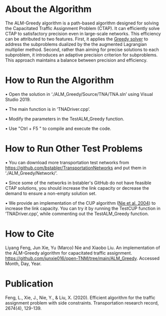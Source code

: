 # About the Algorithm

The ALM-Greedy algorithm is a path-based algorithm designed for solving the Capacitated Traffic Assignment Problem (CTAP). 
It can efficiently solve CTAP to satisfactory precision even in large-scale networks. 
This efficiency can be attributed to two features. 
First, it applies the [Greedy solver](https://github.com/junxie016/open-TNM/tree/main/Greedy) to address the subproblems dualized by the the augmented Lagrangian multiplier method.
Second, rather than aiming for precise solutions to each subproblem, it introduces an adaptive precision criterion for subproblems. 
This approach maintains a balance between precision and efficiency.

# How to Run the Algorithm
• Open the solution in ‘./ALM_Greedy/Source/TNA/TNA.sln’ using Visual Studio 2019.

• The main function is in ‘TNADriver.cpp’.

• Modify the parameters in the TestALM_Greedy function.

• Use "Ctrl + F5 " to compile and execute the code.

# How to Run Other Test Problems

• You can download more transportation test networks from https://github.com/bstabler/TransportationNetworks and put them in ‘./ALM_Greedy/Network/’.

• Since some of the networks in bstabler's GitHub do not have feasible CTAP solutions, you should increase the link capacity or decrease the demand to ensure a non-empty solution set.

• We provide an implementation of the CUP algorithm ([Nie et al. 2004](https://doi.org/10.1016/S0191-2615(03)00010-9)) to increase the link capacity. You can try it by running the TestCUP function in ‘TNADriver.cpp’, while commenting out the TestALM_Greedy function.

# How to Cite

Liyang Feng, Jun Xie, Yu (Marco) Nie and Xiaobo Liu. An implementation of the ALM-Greedy algorithm for capacitated traffic assignment. https://github.com/junxie016/open-TNM/tree/main/ALM_Greedy. Accessed Month, Day, Year.

# Publication

Feng, L., Xie, J., Nie, Y., & Liu, X. (2020). Efficient algorithm for the traffic assignment problem with side constraints. Transportation research record, 2674(4), 129-139.
